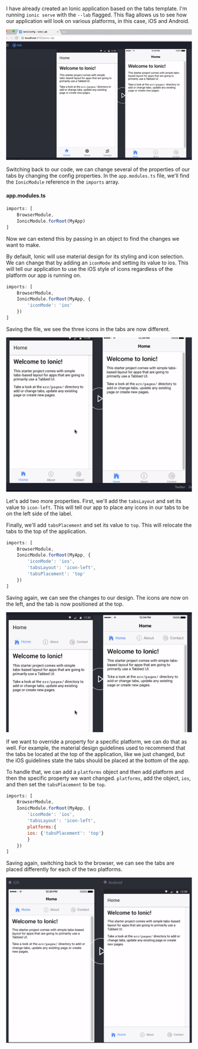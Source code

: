 I have already created an Ionic application based on the tabs template. I'm running `ionic serve` with the `--lab` flagged. This flag allows us to see how our application will look on various platforms, in this case, iOS and Android.

![Ionic serve --lab](../images/ionic-set-ionic-config-parameters-lab.png)

Switching back to our code, we can change several of the properties of our tabs by changing the config properties. In the `app.modules.ts` file, we'll find the `IonicModule` reference in the `imports` array. 

#### app.modules.ts

```javascript
imports: [
    BrowserModule,
    IonicModule.forRoot(MyApp)
]
```

Now we can extend this by passing in an object to find the changes we want to make.

By default, Ionic will use material design for its styling and icon selection. We can change that by adding an `iconMode` and setting its value to ios. This will tell our application to use the iOS style of icons regardless of the platform our app is running on.

```javascript
imports: [
    BrowserModule,
    IonicModule.forRoot(MyApp, {
        'iconMode': 'ios'
    })
]
```

Saving the file, we see the three icons in the tabs are now different. 

![Different Icons](../images/ionic-set-ionic-config-parameters-different-icons.png)

Let's add two more properties. First, we'll add the `tabsLayout` and set its value to `icon-left`. This will tell our app to place any icons in our tabs to be on the left side of the label.

Finally, we'll add `tabsPlacement` and set its value to `top`. This will relocate the tabs to the top of the application. 

```javascript
imports: [
    BrowserModule,
    IonicModule.forRoot(MyApp, {
        'iconMode': 'ios',
        'tabsLayout': 'icon-left',
        'tabsPlacement': 'top'
    })
]
```

Saving again, we can see the changes to our design. The icons are now on the left, and the tab is now positioned at the top.

![Icons Top](../images/ionic-set-ionic-config-parameters-icons-top.png)

If we want to override a property for a specific platform, we can do that as well. For example, the material design guidelines used to recommend that the tabs be located at the top of the application, like we just changed, but the iOS guidelines state the tabs should be placed at the bottom of the app.

To handle that, we can add a `platforms` object and then add platform and then the specific property we want changed. `platforms`, add the object, `ios`, and then set the `tabsPlacement` to be `top`. 

```javascript
imports: [
    BrowserModule,
    IonicModule.forRoot(MyApp, {
        'iconMode': 'ios',
        'tabsLayout': 'icon-left',
        platforms:{
        ios: {'tabsPlacement': 'top'}    
        }
    })
]
```

Saving again, switching back to the browser, we can see the tabs are placed differently for each of the two platforms.

![ios specifc](../images/ionic-set-ionic-config-parameters-ios-specific.png)